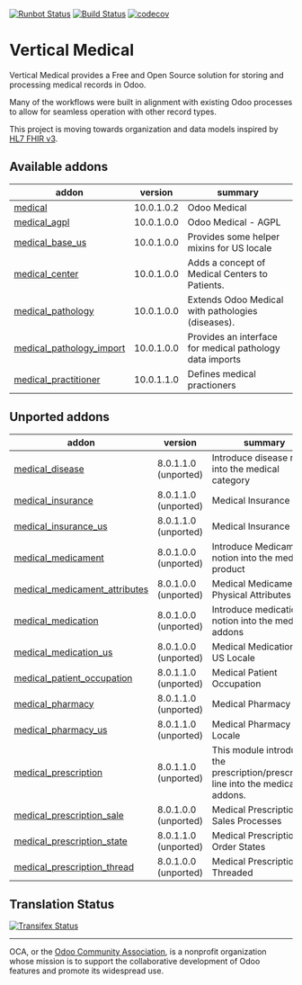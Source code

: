 [![Runbot Status](https://runbot.odoo-community.org/runbot/badge/flat/159/10.0.svg)](https://runbot.odoo-community.org/runbot/repo/github-com-oca-vertical-medical-159)
[![Build Status](https://travis-ci.org/OCA/vertical-medical.svg?branch=10.0)](https://travis-ci.org/OCA/vertical-medical)
[![codecov](https://codecov.io/gh/OCA/vertical-medical/branch/10.0/graph/badge.svg)](https://codecov.io/gh/OCA/vertical-medical)

# Vertical Medical

Vertical Medical provides a Free and Open Source solution for storing and processing medical
records in Odoo.

Many of the workflows were built in alignment with existing Odoo processes to allow for
seamless operation with other record types.

This project is moving towards organization and data models inspired by [HL7 FHIR v3](
https://www.hl7.org/fhir/overview.html).

[//]: # (addons)

Available addons
----------------
addon | version | summary
--- | --- | ---
[medical](medical/) | 10.0.1.0.2 | Odoo Medical
[medical_agpl](medical_agpl/) | 10.0.1.0.0 | Odoo Medical - AGPL
[medical_base_us](medical_base_us/) | 10.0.1.0.0 | Provides some helper mixins for US locale
[medical_center](medical_center/) | 10.0.1.0.0 | Adds a concept of Medical Centers to Patients.
[medical_pathology](medical_pathology/) | 10.0.1.0.0 | Extends Odoo Medical with pathologies (diseases).
[medical_pathology_import](medical_pathology_import/) | 10.0.1.0.0 | Provides an interface for medical pathology data imports
[medical_practitioner](medical_practitioner/) | 10.0.1.1.0 | Defines medical practioners


Unported addons
---------------
addon | version | summary
--- | --- | ---
[medical_disease](medical_disease/) | 8.0.1.1.0 (unported) | Introduce disease notion into the medical category
[medical_insurance](medical_insurance/) | 8.0.1.1.0 (unported) | Medical Insurance
[medical_insurance_us](medical_insurance_us/) | 8.0.1.1.0 (unported) | Medical Insurance - US
[medical_medicament](medical_medicament/) | 8.0.1.0.0 (unported) | Introduce Medicament notion into the medical product
[medical_medicament_attributes](medical_medicament_attributes/) | 8.0.1.0.0 (unported) | Medical Medicament Physical Attributes
[medical_medication](medical_medication/) | 8.0.1.0.0 (unported) | Introduce medication notion into the medical addons
[medical_medication_us](medical_medication_us/) | 8.0.1.0.0 (unported) | Medical Medication - US Locale
[medical_patient_occupation](medical_patient_occupation/) | 8.0.1.1.0 (unported) | Medical Patient Occupation
[medical_pharmacy](medical_pharmacy/) | 8.0.1.1.0 (unported) | Medical Pharmacy
[medical_pharmacy_us](medical_pharmacy_us/) | 8.0.1.1.0 (unported) | Medical Pharmacy - US Locale
[medical_prescription](medical_prescription/) | 8.0.1.1.0 (unported) | This module introduce the prescription/prescription line into the medical addons.
[medical_prescription_sale](medical_prescription_sale/) | 8.0.1.0.0 (unported) | Medical Prescription Sales Processes
[medical_prescription_state](medical_prescription_state/) | 8.0.1.1.0 (unported) | Medical Prescription Order States
[medical_prescription_thread](medical_prescription_thread/) | 8.0.1.0.0 (unported) | Medical Prescription Threaded

[//]: # (end addons)

Translation Status
------------------
[![Transifex Status](https://www.transifex.com/projects/p/OCA-vertical-medical-10.0/chart/image_png)](https://www.transifex.com/projects/p/OCA-vertical-medical-10.0)

----

OCA, or the [Odoo Community Association](http://odoo-community.org/), is a nonprofit organization whose
mission is to support the collaborative development of Odoo features and
promote its widespread use.
